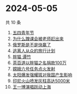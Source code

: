 # 2024-05-05

共 10 条

<!-- BEGIN -->
<!-- 最后更新时间 Sun May 05 2024 02:12:01 GMT+0800 (China Standard Time) -->

1. [五四青年节](https://www.zhihu.com/search?q=%E4%BA%94%E5%9B%9B%E9%9D%92%E5%B9%B4%E8%8A%82)
1. [为什么蹭课会被老师赶出来](https://www.zhihu.com/search?q=%E4%B8%BA%E4%BB%80%E4%B9%88%E8%B9%AD%E8%AF%BE%E4%BC%9A%E8%A2%AB%E8%80%81%E5%B8%88%E8%B5%B6%E5%87%BA%E6%9D%A5)
1. [俄罗斯是不是快赢了](https://www.zhihu.com/search?q=%E4%BF%84%E7%BD%97%E6%96%AF%E6%98%AF%E4%B8%8D%E6%98%AF%E5%BF%AB%E8%B5%A2%E4%BA%86)
1. [逃离人从众的旅行计划](https://www.zhihu.com/search?q=%E9%80%83%E7%A6%BB%E4%BA%BA%E4%BB%8E%E4%BC%97%E7%9A%84%E6%97%85%E8%A1%8C%E8%AE%A1%E5%88%92)
1. [胖猫 谭竹](https://www.zhihu.com/search?q=%E8%83%96%E7%8C%AB%20%E8%B0%AD%E7%AB%B9)
1. [茶百道以胖猫之名捐款100万](https://www.zhihu.com/search?q=%E8%8C%B6%E7%99%BE%E9%81%93%E4%BB%A5%E8%83%96%E7%8C%AB%E4%B9%8B%E5%90%8D%E6%8D%90%E6%AC%BE100%E4%B8%87)
1. [嫦娥六号任务点火发射](https://www.zhihu.com/search?q=%E5%AB%A6%E5%A8%A5%E5%85%AD%E5%8F%B7%E4%BB%BB%E5%8A%A1%E7%82%B9%E7%81%AB%E5%8F%91%E5%B0%84)
1. [太阳爆发强耀斑对我国产生影响](https://www.zhihu.com/search?q=%E5%A4%AA%E9%98%B3%E7%88%86%E5%8F%91%E5%BC%BA%E8%80%80%E6%96%91%E5%AF%B9%E6%88%91%E5%9B%BD%E4%BA%A7%E7%94%9F%E5%BD%B1%E5%93%8D)
1. [印尼火山喷发灰柱高达5000米](https://www.zhihu.com/search?q=%E5%8D%B0%E5%B0%BC%E7%81%AB%E5%B1%B1%E5%96%B7%E5%8F%91%E7%81%B0%E6%9F%B1%E9%AB%98%E8%BE%BE5000%E7%B1%B3)
1. [王一博演唱跃动上海](https://www.zhihu.com/search?q=%E7%8E%8B%E4%B8%80%E5%8D%9A%E6%BC%94%E5%94%B1%E8%B7%83%E5%8A%A8%E4%B8%8A%E6%B5%B7)

<!-- END -->
